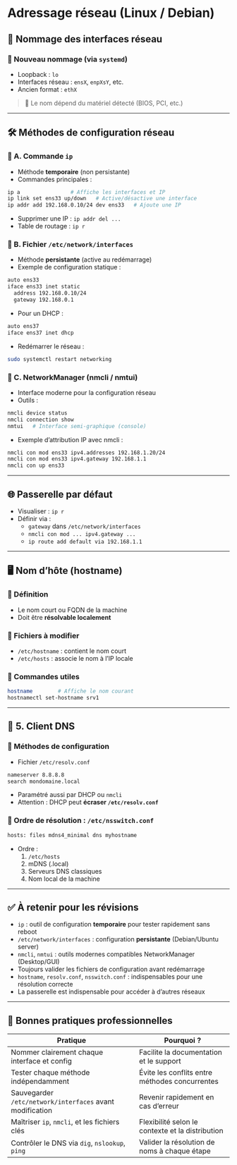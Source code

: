 # Adressage réseau (Linux / Debian)

## 🧭 Nommage des interfaces réseau

### 🔹 Nouveau nommage (via `systemd`)

- Loopback : `lo`
- Interfaces réseau : `ensX`, `enpXsY`, etc.
- Ancien format : `ethX`

> 🔧 Le nom dépend du matériel détecté (BIOS, PCI, etc.)

---

## 🛠️ Méthodes de configuration réseau

### 🔹 A. Commande `ip`

- Méthode **temporaire** (non persistante)
- Commandes principales :

```bash
ip a                # Affiche les interfaces et IP
ip link set ens33 up/down   # Active/désactive une interface
ip addr add 192.168.0.10/24 dev ens33   # Ajoute une IP
```

- Supprimer une IP : `ip addr del ...`
- Table de routage : `ip r`

### 🔹 B. Fichier `/etc/network/interfaces`

- Méthode **persistante** (active au redémarrage)
- Exemple de configuration statique :

```bash
auto ens33
iface ens33 inet static
  address 192.168.0.10/24
  gateway 192.168.0.1
```

- Pour un DHCP :

```bash
auto ens37
iface ens37 inet dhcp
```

- Redémarrer le réseau :

```bash
sudo systemctl restart networking
```

### 🔹 C. NetworkManager (nmcli / nmtui)

- Interface moderne pour la configuration réseau
- Outils :

```bash
nmcli device status
nmcli connection show
nmtui   # Interface semi-graphique (console)
```

- Exemple d’attribution IP avec nmcli :

```bash
nmcli con mod ens33 ipv4.addresses 192.168.1.20/24
nmcli con mod ens33 ipv4.gateway 192.168.1.1
nmcli con up ens33
```

---

## 🌐 Passerelle par défaut

- Visualiser : `ip r`
- Définir via :
    - `gateway` dans `/etc/network/interfaces`
    - `nmcli con mod ... ipv4.gateway ...`
    - `ip route add default via 192.168.1.1`

---

## 🖥️ Nom d’hôte (hostname)

### 🔹 Définition

- Le nom court ou FQDN de la machine
- Doit être **résolvable localement**

### 🔹 Fichiers à modifier

- `/etc/hostname` : contient le nom court
- `/etc/hosts` : associe le nom à l’IP locale

### 🔹 Commandes utiles

```bash
hostname        # Affiche le nom courant
hostnamectl set-hostname srv1
```

---

## 🧩 5. Client DNS

### 🔹 Méthodes de configuration

- Fichier `/etc/resolv.conf`

```bash
nameserver 8.8.8.8
search mondomaine.local
```

- Paramétré aussi par DHCP ou `nmcli`
- Attention : DHCP peut **écraser `/etc/resolv.conf`**

### 🔹 Ordre de résolution : `/etc/nsswitch.conf`

```bash
hosts: files mdns4_minimal dns myhostname
```

- Ordre :
    1. `/etc/hosts`
    2. mDNS (.local)
    3. Serveurs DNS classiques
    4. Nom local de la machine

---
## ✅ À retenir pour les révisions

- `ip` : outil de configuration **temporaire** pour tester rapidement sans reboot
- `/etc/network/interfaces` : configuration **persistante** (Debian/Ubuntu server)
- `nmcli`, `nmtui` : outils modernes compatibles NetworkManager (Desktop/GUI)
- Toujours valider les fichiers de configuration avant redémarrage
- `hostname`, `resolv.conf`, `nsswitch.conf` : indispensables pour une résolution correcte
- La passerelle est indispensable pour accéder à d’autres réseaux

---
## 📌 Bonnes pratiques professionnelles

|Pratique|Pourquoi ?|
|---|---|
|Nommer clairement chaque interface et config|Facilite la documentation et le support|
|Tester chaque méthode indépendamment|Évite les conflits entre méthodes concurrentes|
|Sauvegarder `/etc/network/interfaces` avant modification|Revenir rapidement en cas d’erreur|
|Maîtriser `ip`, `nmcli`, et les fichiers clés|Flexibilité selon le contexte et la distribution|
|Contrôler le DNS via `dig`, `nslookup`, `ping`|Valider la résolution de noms à chaque étape|
